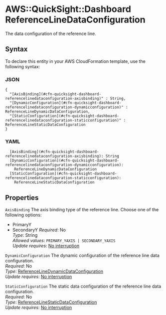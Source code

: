 # AWS::QuickSight::Dashboard ReferenceLineDataConfiguration<a name="aws-properties-quicksight-dashboard-referencelinedataconfiguration"></a>

The data configuration of the reference line\.

## Syntax<a name="aws-properties-quicksight-dashboard-referencelinedataconfiguration-syntax"></a>

To declare this entity in your AWS CloudFormation template, use the following syntax:

### JSON<a name="aws-properties-quicksight-dashboard-referencelinedataconfiguration-syntax.json"></a>

```
{
  "[AxisBinding](#cfn-quicksight-dashboard-referencelinedataconfiguration-axisbinding)" : String,
  "[DynamicConfiguration](#cfn-quicksight-dashboard-referencelinedataconfiguration-dynamicconfiguration)" : ReferenceLineDynamicDataConfiguration,
  "[StaticConfiguration](#cfn-quicksight-dashboard-referencelinedataconfiguration-staticconfiguration)" : ReferenceLineStaticDataConfiguration
}
```

### YAML<a name="aws-properties-quicksight-dashboard-referencelinedataconfiguration-syntax.yaml"></a>

```
  [AxisBinding](#cfn-quicksight-dashboard-referencelinedataconfiguration-axisbinding): String
  [DynamicConfiguration](#cfn-quicksight-dashboard-referencelinedataconfiguration-dynamicconfiguration):
    ReferenceLineDynamicDataConfiguration
  [StaticConfiguration](#cfn-quicksight-dashboard-referencelinedataconfiguration-staticconfiguration):
    ReferenceLineStaticDataConfiguration
```

## Properties<a name="aws-properties-quicksight-dashboard-referencelinedataconfiguration-properties"></a>

`AxisBinding` <a name="cfn-quicksight-dashboard-referencelinedataconfiguration-axisbinding"></a>
The axis binding type of the reference line\. Choose one of the following options:

- PrimaryY
- SecondaryY
  _Required_: No  
  _Type_: String  
  _Allowed values_: `PRIMARY_YAXIS | SECONDARY_YAXIS`  
  _Update requires_: [No interruption](https://docs.aws.amazon.com/AWSCloudFormation/latest/UserGuide/using-cfn-updating-stacks-update-behaviors.html#update-no-interrupt)

`DynamicConfiguration` <a name="cfn-quicksight-dashboard-referencelinedataconfiguration-dynamicconfiguration"></a>
The dynamic configuration of the reference line data configuration\.  
_Required_: No  
_Type_: [ReferenceLineDynamicDataConfiguration](aws-properties-quicksight-dashboard-referencelinedynamicdataconfiguration.md)  
_Update requires_: [No interruption](https://docs.aws.amazon.com/AWSCloudFormation/latest/UserGuide/using-cfn-updating-stacks-update-behaviors.html#update-no-interrupt)

`StaticConfiguration` <a name="cfn-quicksight-dashboard-referencelinedataconfiguration-staticconfiguration"></a>
The static data configuration of the reference line data configuration\.  
_Required_: No  
_Type_: [ReferenceLineStaticDataConfiguration](aws-properties-quicksight-dashboard-referencelinestaticdataconfiguration.md)  
_Update requires_: [No interruption](https://docs.aws.amazon.com/AWSCloudFormation/latest/UserGuide/using-cfn-updating-stacks-update-behaviors.html#update-no-interrupt)
